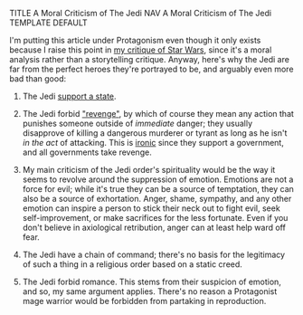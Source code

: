 TITLE A Moral Criticism of The Jedi
NAV A Moral Criticism of The Jedi
TEMPLATE DEFAULT

I'm putting this article under Protagonism even though it only exists because I raise this point in [my critique of Star Wars](/reviews/star_wars), since it's a moral analysis rather than a storytelling critique. Anyway, here's why the Jedi are far from the perfect heroes they're portrayed to be, and arguably even more bad than good:

1. The Jedi [support a state](/protagonism/anarchism).

2. The Jedi forbid ["revenge"](/protagonism/retribution), by which of course they mean any action that punishes someone outside of *immediate* danger; they usually disapprove of killing a dangerous murderer or tyrant as long as he isn't *in the act* of attacking. This is [ironic](https://www.youtube.com/watch?v=A2GN_jM1DuI) since they support a government, and all governments take revenge.

3. My main criticism of the Jedi order's spirituality would be the way it seems to revolve around the suppression of emotion. Emotions are not a force for evil; while it's true they can be a source of temptation, they can also be a source of exhortation. Anger, shame, sympathy, and any other emotion can inspire a person to stick their neck out to fight evil, seek self-improvement, or make sacrifices for the less fortunate. Even if you don't believe in axiological retribution, anger can at least help ward off fear.

4. The Jedi have a chain of command; there's no basis for the legitimacy of such a thing in a religious order based on a static creed.

5. The Jedi forbid romance. This stems from their suspicion of emotion, and so, my same argument applies. There's no reason a Protagonist mage warrior would be forbidden from partaking in reproduction.
